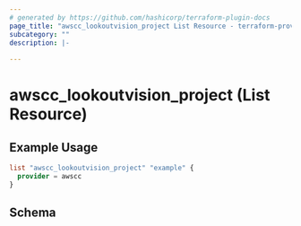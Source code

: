 ```yaml
---
# generated by https://github.com/hashicorp/terraform-plugin-docs
page_title: "awscc_lookoutvision_project List Resource - terraform-provider-awscc"
subcategory: ""
description: |-
  
---
```


# awscc_lookoutvision_project (List Resource)



## Example Usage

```terraform
list "awscc_lookoutvision_project" "example" {
  provider = awscc
}
```

<!-- schema generated by tfplugindocs -->
## Schema
